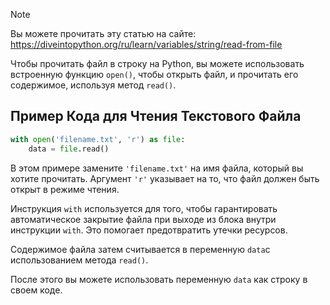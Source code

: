 > [!NOTE]
>   Вы можете прочитать эту статью на сайте: https://diveintopython.org/ru/learn/variables/string/read-from-file

Чтобы прочитать файл в строку на Python, вы можете использовать встроенную функцию `open()`, чтобы открыть файл, и прочитать его содержимое, используя метод `read()`.

## Пример Кода для Чтения Текстового Файла

```python
with open('filename.txt', 'r') as file:
    data = file.read()
```

В этом примере замените `'filename.txt'` на имя файла, который вы хотите прочитать. Аргумент `'r'` указывает на то, что файл должен быть открыт в режиме чтения.

Инструкция `with` используется для того, чтобы гарантировать автоматическое закрытие файла при выходе из блока внутри инструкции `with`. Это помогает предотвратить утечки ресурсов.

Содержимое файла затем считывается в переменную `data`с использованием метода `read()`.

После этого вы можете использовать переменную `data` как строку в своем коде.
